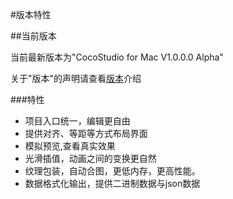 #版本特性

##当前版本

当前最新版本为"CocoStudio for Mac V1.0.0.0 Alpha"

关于"版本"的声明请查看[版本](./../other/version/zh.md)介绍

###特性

- 项目入口统一，编辑更自由
- 提供对齐、等距等方式布局界面   
- 模拟预览,查看真实效果
- 光滑插值，动画之间的变换更自然
- 纹理包装，自动合图，更低内存，更高性能。  
- 数据格式化输出，提供二进制数据与json数据
